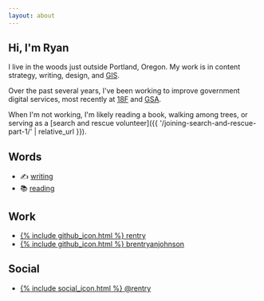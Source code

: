 ```yaml
---
layout: about
---
```


## Hi, I'm Ryan

I live in the woods just outside Portland, Oregon. My work is in content strategy, writing, design, and [GIS](https://en.wikipedia.org/wiki/Geographic_information_science).

Over the past several years, I've been working to improve government digital services, most recently at [18F](https://18f.gsa.gov/) and [GSA](https://www.gsa.gov/). 

When I'm not working, I'm likely reading a book, walking among trees, or serving as a [search and rescue volunteer]({{ '/joining-search-and-rescue-part-1/' | relative_url }}).

## Words
<ul class="contact-list">
    <li>✍️ <a href="/posts">writing</a></li>
    <li>📚 <a href="/books">reading</a></li>
</ul>

## Work
<ul class="contact-list">
    <li><a href="https://github.com/rentry">{% include github_icon.html %} rentry</a></li>
    <li><a href="https://github.com/brentryanjohnson">{% include github_icon.html %} brentryanjohnson</a></li>
</ul>

## Social
<ul class="contact-list">
    <li><a rel="me" href="https://techhub.social/@rentry">{% include social_icon.html %} @rentry</a></li>
</ul>